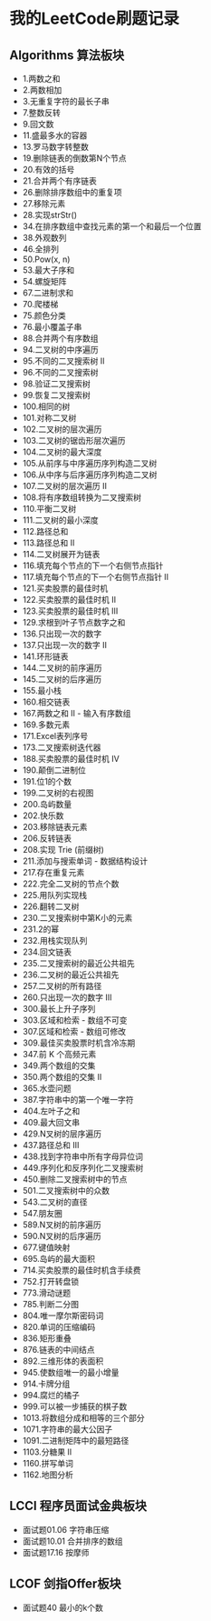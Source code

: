 # 我的LeetCode刷题记录

## Algorithms 算法板块
- 1.两数之和
- 2.两数相加
- 3.无重复字符的最长子串
- 7.整数反转
- 9.回文数
- 11.盛最多水的容器
- 13.罗马数字转整数
- 19.删除链表的倒数第N个节点
- 20.有效的括号
- 21.合并两个有序链表
- 26.删除排序数组中的重复项
- 27.移除元素
- 28.实现strStr()
- 34.在排序数组中查找元素的第一个和最后一个位置
- 38.外观数列
- 46.全排列
- 50.Pow(x, n)
- 53.最大子序和
- 54.螺旋矩阵  
- 67.二进制求和
- 70.爬楼梯
- 75.颜色分类
- 76.最小覆盖子串
- 88.合并两个有序数组
- 94.二叉树的中序遍历
- 95.不同的二叉搜索树 II
- 96.不同的二叉搜索树
- 98.验证二叉搜索树
- 99.恢复二叉搜索树
- 100.相同的树
- 101.对称二叉树
- 102.二叉树的层次遍历
- 103.二叉树的锯齿形层次遍历
- 104.二叉树的最大深度
- 105.从前序与中序遍历序列构造二叉树
- 106.从中序与后序遍历序列构造二叉树
- 107.二叉树的层次遍历 II
- 108.将有序数组转换为二叉搜索树
- 110.平衡二叉树
- 111.二叉树的最小深度
- 112.路径总和
- 113.路径总和 II
- 114.二叉树展开为链表
- 116.填充每个节点的下一个右侧节点指针
- 117.填充每个节点的下一个右侧节点指针 II
- 121.买卖股票的最佳时机
- 122.买卖股票的最佳时机 II
- 123.买卖股票的最佳时机 III
- 129.求根到叶子节点数字之和
- 136.只出现一次的数字
- 137.只出现一次的数字 II
- 141.环形链表
- 144.二叉树的前序遍历
- 145.二叉树的后序遍历
- 155.最小栈
- 160.相交链表
- 167.两数之和 II - 输入有序数组
- 169.多数元素
- 171.Excel表列序号
- 173.二叉搜索树迭代器
- 188.买卖股票的最佳时机 IV
- 190.颠倒二进制位
- 191.位1的个数
- 199.二叉树的右视图
- 200.岛屿数量
- 202.快乐数
- 203.移除链表元素
- 206.反转链表
- 208.实现 Trie (前缀树)
- 211.添加与搜索单词 - 数据结构设计
- 217.存在重复元素
- 222.完全二叉树的节点个数
- 225.用队列实现栈
- 226.翻转二叉树
- 230.二叉搜索树中第K小的元素
- 231.2的幂
- 232.用栈实现队列
- 234.回文链表
- 235.二叉搜索树的最近公共祖先
- 236.二叉树的最近公共祖先
- 257.二叉树的所有路径
- 260.只出现一次的数字 III
- 300.最长上升子序列
- 303.区域和检索 - 数组不可变
- 307.区域和检索 - 数组可修改 
- 309.最佳买卖股票时机含冷冻期
- 347.前 K 个高频元素
- 349.两个数组的交集
- 350.两个数组的交集 II
- 365.水壶问题
- 387.字符串中的第一个唯一字符
- 404.左叶子之和
- 409.最大回文串
- 429.N叉树的层序遍历
- 437.路径总和 III
- 438.找到字符串中所有字母异位词
- 449.序列化和反序列化二叉搜索树
- 450.删除二叉搜索树中的节点
- 501.二叉搜索树中的众数
- 543.二叉树的直径
- 547.朋友圈
- 589.N叉树的前序遍历
- 590.N叉树的后序遍历
- 677.键值映射
- 695.岛屿的最大面积
- 714.买卖股票的最佳时机含手续费
- 752.打开转盘锁
- 773.滑动谜题
- 785.判断二分图
- 804.唯一摩尔斯密码词
- 820.单词的压缩编码
- 836.矩形重叠
- 876.链表的中间结点
- 892.三维形体的表面积
- 945.使数组唯一的最小增量
- 914.卡牌分组
- 994.腐烂的橘子
- 999.可以被一步捕获的棋子数
- 1013.将数组分成和相等的三个部分
- 1071.字符串的最大公因子
- 1091.二进制矩阵中的最短路径
- 1103.分糖果 II
- 1160.拼写单词
- 1162.地图分析

## LCCI 程序员面试金典板块
- 面试题01.06 字符串压缩
- 面试题10.01 合并排序的数组
- 面试题17.16 按摩师

## LCOF 剑指Offer板块
- 面试题40 最小的k个数